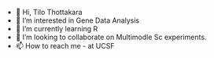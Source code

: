- 👋 Hi, Tilo Thottakara
- 👀 I’m interested in Gene Data Analysis
- 🌱 I’m currently learning R
- 💞️ I’m looking to collaborate on Multimodle Sc experiments.
- 📫 How to reach me  - at UCSF

<!---
eliascrapa/eliascrapa is a ✨ special ✨ repository because its `README.md` (this file) appears on your GitHub profile.
You can click the Preview link to take a look at your changes.
--->
